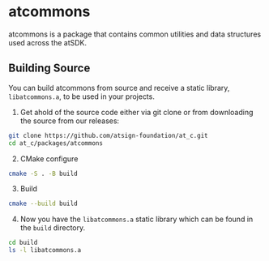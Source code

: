 # atcommons

atcommons is a package that contains common utilities and data structures used
across the atSDK.

## Building Source

You can build atcommons from source and receive a static library,
`libatcommons.a`, to be used in your projects.

1. Get ahold of the source code either via git clone or from downloading the
source from our releases:

```sh
git clone https://github.com/atsign-foundation/at_c.git
cd at_c/packages/atcommons
```

2. CMake configure

```sh
cmake -S . -B build
```

3. Build

```sh
cmake --build build
```

4. Now you have the `libatcommons.a` static library which can be found in the
`build` directory.

```sh
cd build
ls -l libatcommons.a
```
